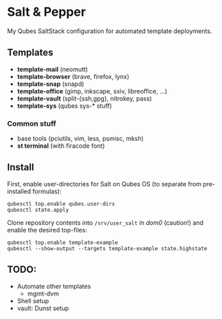 # Salt & Pepper

My Qubes SaltStack configuration for automated template deployments.

## Templates

- **template-mail** (neomutt)
- **template-browser** (brave, firefox, lynx)
- **template-snap** (snapd)
- **template-office** (gimp, inkscape, sxiv, libreoffice, ...)
- **template-vault** (split-{ssh,gpg}, nitrokey, pass)
- **template-sys** (qubes sys-* stuff)

### Common stuff

- base tools (pciutils, vim, less, psmisc, mksh)
- **st terminal** (with firacode font)

## Install

First, enable user-directories for Salt on Qubes OS (to separate from
pre-installed formulas):

```
qubesctl top.enable qubes.user-dirs
qubesctl state.apply
```

Clone repository contents into `/srv/user_salt` in *dom0* (caution!)
and enable the desired top-files:

```
qubesctl top.enable template-example
qubesctl --show-output --targets template-example state.highstate
```

## TODO:

- Automate other templates
	- mgmt-dvm
- Shell setup
- vault: Dunst setup
